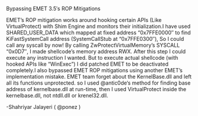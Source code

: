 Bypassing EMET 3.5′s ROP Mitigations

EMET’s ROP mitigation works around hooking certain APIs (Like VirtualProtect) with Shim Engine and monitors their initialization.I have used SHARED_USER_DATA which mapped at fixed address “0x7FFE0000″ to find KiFastSystemCall address (SystemCallStub at “0x7FFE0300″), So I could call any syscall by now! By calling ZwProtectVirtualMemory’s SYSCALL “0x0D7″, I made shellcode’s memory address RWX. After this step I could execute any instruction I wanted. But to execute actual shellcode (with hooked APIs like “WinExec”) I did patched EMET to be deactivated completely.I also bypassed EMET ROP mitigations using another EMET’s implementation mistake. EMET team forget about the KernelBase.dll and left all its functions unprotected. so I used @antic0de‘s method for finding base address of kernelbase.dll at run-time, then I used VirtualProtect inside the kernelbase.dll, not ntdll.dll or krenel32.dll.

-Shahriyar Jalayeri ( @ponez )